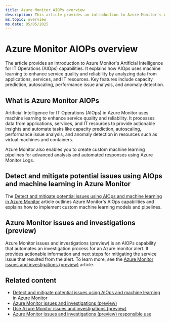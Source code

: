 ```yaml
---
title: Azure Monitor AIOPs overview
description: This article provides an introduction to Azure Monitor's Artificial Intelligence for IT Operations (AIOps) capabilities. It explains how AIOps uses machine learning to enhance service quality and reliability by analyzing data from applications, services, and IT resources. Key features include capacity prediction, autoscaling, performance issue analysis, and anomaly detection.
ms.topic: overview
ms.date: 05/05/2025
---
```


# Azure Monitor AIOPs overview

The article provides an introduction to Azure Monitor's Artificial Intelligence for IT Operations (AIOps) capabilities. It explains how AIOps uses machine learning to enhance service quality and reliability by analyzing data from applications, services, and IT resources. Key features include capacity prediction, autoscaling, performance issue analysis, and anomaly detection.

## What is Azure Monitor AIOPs

Artificial Intelligence for IT Operations (AIOps) in Azure Monitor uses machine learning to enhance service quality and reliability. It processes data from applications, services, and IT resources to provide actionable insights and automate tasks like capacity prediction, autoscaling, performance issue analysis, and anomaly detection in resources such as virtual machines and containers.

Azure Monitor also enables you to create custom machine learning pipelines for advanced analysis and automated responses using Azure Monitor Logs.

## Detect and mitigate potential issues using AIOps and machine learning in Azure Monitor

The [Detect and mitigate potential issues using AIOps and machine learning in Azure Monitor](aiops-machine-learning.md) article outlines Azure Monitor's AIOps capabilities and explains how to implement custom machine learning models and pipelines.

## Azure Monitor issues and investigations (preview)

Azure Monitor issues and investigations (preview) is an AIOPs capability that automates an investigation process for an Azure monitor alert. It provides actionable information and next steps for mitigating the service issue that resulted from the alert. To learn more, see the [Azure Monitor issues and investigations (preview)](aiops-issue-and-investigation-overview.md) article.

## Related content

- [Detect and mitigate potential issues using AIOps and machine learning in Azure Monitor](aiops-machine-learning.md)
- [Azure Monitor issues and investigations (preview)](aiops-issue-and-investigation-overview.md)
- [Use Azure Monitor issues and investigations (preview)](aiops-issue-and-investigation-how-to.md)
- [Azure Monitor issues and investigations (preview) responsible use](aiops-issue-and-investigation-responsible-use.md)